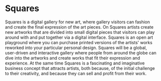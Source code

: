 # Squares
Squares is a digital gallery for new art, where gallery visitors can fashion and create the final expression of the art pieces. On Squares artists create new artworks that are divided into small digital pieces that visitors can play around with and put together via a digital interface. Squares is an open art playground where you can purchase printed versions of the artists' works reworked into your particular personal design. Squares will be a global, user-driven and interactive gallery where people from around the globe can dive into the artworks and create works that fit their expression and experience. At the same time Squares is a fascinating and imaginative business concept that attracts artists, both because, of the initial challenge to their creativity, and because they can sell and profit from their work.
